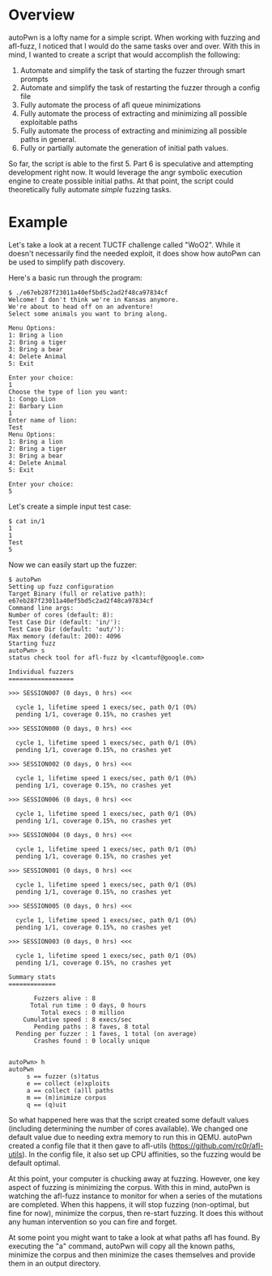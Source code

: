 # Overview
autoPwn is a lofty name for a simple script. When working with fuzzing and afl-fuzz, I noticed that I would do the same tasks over and over. With this in mind, I wanted to create a script that would accomplish the following:


1. Automate and simplify the task of starting the fuzzer through smart prompts
2. Automate and simplify the task of restarting the fuzzer through a config file
3. Fully automate the process of afl queue minimizations
4. Fully automate the process of extracting and minimizing all possible exploitable paths
5. Fully automate the process of extracting and minimizing all possible paths in general.
6. Fully or partially automate the generation of initial path values.


So far, the script is able to the first 5. Part 6 is speculative and attempting development right now. It would leverage the angr symbolic execution engine to create possible initial paths. At that point, the script could theoretically fully automate *simple* fuzzing tasks.

# Example
Let's take a look at a recent TUCTF challenge called "WoO2". While it doesn't necessarily find the needed exploit, it does show how autoPwn can be used to simplify path discovery.

Here's a basic run through the program:

```text
$ ./e67eb287f23011a40ef5bd5c2ad2f48ca97834cf 
Welcome! I don't think we're in Kansas anymore.
We're about to head off on an adventure!
Select some animals you want to bring along.

Menu Options:
1: Bring a lion
2: Bring a tiger
3: Bring a bear
4: Delete Animal
5: Exit

Enter your choice:
1
Choose the type of lion you want:
1: Congo Lion
2: Barbary Lion
1
Enter name of lion:
Test
Menu Options:
1: Bring a lion
2: Bring a tiger
3: Bring a bear
4: Delete Animal
5: Exit

Enter your choice:
5
```

Let's create a simple input test case:

```text
$ cat in/1 
1
1
Test
5
```

Now we can easily start up the fuzzer:

```text
$ autoPwn 
Setting up fuzz configuration
Target Binary (full or relative path): e67eb287f23011a40ef5bd5c2ad2f48ca97834cf
Command line args: 
Number of cores (default: 8): 
Test Case Dir (default: 'in/'): 
Test Case Dir (default: 'out/'): 
Max memory (default: 200): 4096
Starting fuzz
autoPwn> s
status check tool for afl-fuzz by <lcamtuf@google.com>

Individual fuzzers
==================

>>> SESSION007 (0 days, 0 hrs) <<<

  cycle 1, lifetime speed 1 execs/sec, path 0/1 (0%)
  pending 1/1, coverage 0.15%, no crashes yet

>>> SESSION000 (0 days, 0 hrs) <<<

  cycle 1, lifetime speed 1 execs/sec, path 0/1 (0%)
  pending 1/1, coverage 0.15%, no crashes yet

>>> SESSION002 (0 days, 0 hrs) <<<

  cycle 1, lifetime speed 1 execs/sec, path 0/1 (0%)
  pending 1/1, coverage 0.15%, no crashes yet

>>> SESSION006 (0 days, 0 hrs) <<<

  cycle 1, lifetime speed 1 execs/sec, path 0/1 (0%)
  pending 1/1, coverage 0.15%, no crashes yet

>>> SESSION004 (0 days, 0 hrs) <<<

  cycle 1, lifetime speed 1 execs/sec, path 0/1 (0%)
  pending 1/1, coverage 0.15%, no crashes yet

>>> SESSION001 (0 days, 0 hrs) <<<

  cycle 1, lifetime speed 1 execs/sec, path 0/1 (0%)
  pending 1/1, coverage 0.15%, no crashes yet

>>> SESSION005 (0 days, 0 hrs) <<<

  cycle 1, lifetime speed 1 execs/sec, path 0/1 (0%)
  pending 1/1, coverage 0.15%, no crashes yet

>>> SESSION003 (0 days, 0 hrs) <<<

  cycle 1, lifetime speed 1 execs/sec, path 0/1 (0%)
  pending 1/1, coverage 0.15%, no crashes yet

Summary stats
=============

       Fuzzers alive : 8
      Total run time : 0 days, 0 hours
         Total execs : 0 million
    Cumulative speed : 8 execs/sec
       Pending paths : 8 faves, 8 total
  Pending per fuzzer : 1 faves, 1 total (on average)
       Crashes found : 0 locally unique


autoPwn> h
autoPwn
     s == fuzzer (s)tatus
     e == collect (e)xploits
     a == collect (a)ll paths
     m == (m)inimize corpus
     q == (q)uit
```

So what happened here was that the script created some default values (including determining the number of cores available). We changed one default value due to needing extra memory to run this in QEMU. autoPwn created a config file that it then gave to afl-utils (https://github.com/rc0r/afl-utils). In the config file, it also set up CPU affinities, so the fuzzing would be default optimal.

At this point, your computer is chucking away at fuzzing. However, one key aspect of fuzzing is minimizing the corpus. With this in mind, autoPwn is watching the afl-fuzz instance to monitor for when a series of the mutations are completed. When this happens, it will stop fuzzing (non-optimal, but fine for now), minimize the corpus, then re-start fuzzing. It does this without any human intervention so you can fire and forget.

At some point you might want to take a look at what paths afl has found. By executing the "a" command, autoPwn will copy all the known paths, minimize the corpus and then minimize the cases themselves and provide them in an output directory.
